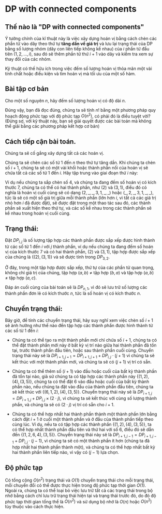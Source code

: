# DP with connected components

<!-- Inspired by [Tutorial Non-trivial DP Tricks and Techniques, by
zscoder](https://codeforces.com/blog/entry/47764), This is actually a
well known DP trick, and has appeared in some problems, but I have not
found a detailed tutorial to easily understand it from scratch, me and
some friends had troubles to learn this trick, so I will try to explain
in a simple and detailed way. -->

## Thế nào là "DP with connected components"

Ý tưởng chính của kĩ thuật này là việc xây dựng hoán vị bằng cách chèn các phần tử vào dãy theo thứ tự **tăng dần về giá trị** và lưu lại trạng thái của DP bằng số lượng nhóm (dãy con liên tiếp không kề nhau) của $i$ phần tử đầu tiên $(1,2,...,i)$, sau đó sẽ thêm phần tử thứ $i+1$ vào dãy và kiểm tra xem sự thay đổi của các nhóm.

Kỹ thuật có thế hữu ích trong việc đếm số lượng hoán vị thỏa mãn một vài tính chất hoặc điều kiện và tìm hoán vị mà tối ưu của một số hàm.

<!-- The main idea of this trick is building permutations inserting the elements in increasing order, and storing as a state of the dynamic programming the number of chunks or components that represents some prefix of elements (i.e elements $1, 2, ..., i$), and the transitions are about how inserting the next element ($i + 1$), will affect this chunks or components. (note that these are the values of the elements, not their position in the permutation)

This trick can be useful to count the number of permutations with some characteristics or constraints and to find permutations that maximize or minimize some functions. -->

## Bài tập cơ bản

Cho một số nguyên $n$, hãy đếm số lượng hoán vị có độ dài $n$.

Đúng vậy, bạn đã đọc đúng, chúng ta sẽ tính $n!$ bằng một phương pháp quy hoạch động phức tạp với độ phức tạp $O(n^2)$, có phải đó là điều tuyệt vời? (Đừng sợ, với kỹ thuật này, bạn sẽ giải quyết được các bài toán mà không thể giải bằng các phương pháp kết hợp cơ bản)

##  Cách tiếp cận bài toán.

Chúng ta sẽ cố gắng xây dựng tất cả các hoán vị.

Chúng ta sẽ chèn các số từ $1$ đến $n$ theo thứ tự tăng dần. Khi chúng ta chèn số $i+1$, chúng ta sẽ có một vài khối hoặc thành phần nối của hoán vị sẽ chứa tất cả các số từ $1$ đến $i$. Hãy tập trung vào giai đoạn thứ $i$ này:

Ví dụ nếu chúng ta sắp chèn số $4$, và chúng ta đang đếm số hoán vị có kích thước $7$, chúng ta có thể có hai thành phần, như $(2)$ và $(3, 1)$, điều đó có nghĩa là hoán vị cuối cùng sẽ có dạng $(2,\_,\_,3,1,\_,\_)$ hoặc $(\_,2,\_,3,1,\_,\_)$, tức là sẽ có một số giá trị giữa mỗi thành phần (lớn hơn $i$, vì tất cả các giá trị nhỏ hơn $i$ đã được đặt), sẽ được đặt trong một thao tác sau đó, các thành phần sẽ xuất hiện theo thứ tự, và các số kề nhau trong các thành phần sẽ kề nhau trong hoán vị cuối cùng.

<!-- We will try to build all the permutations.

We will insert the numbers from $1$ to $n$ in increasing order, when we insert the number $i+1$, we will have some chunks or connected components of the permutation that will contain all numbers from $1$ to $i$, let\'s focus on this $i$-th stage:

For example if we are going to insert $4$, and we are counting the permutations of size $7$, we can have two components, like $(2)$ and $(3, 1)$, that means that the final permutation will look like $(2,?,?,3,1,?,?)$ or $(?,2,?,3,1,?,?)$, that is, there will be some numbers between each component (greater than $i$, because all others are already placed), that will be placed in some later operation, the components will appear in order, and the adjacent numbers in the components will be adjacent in the final permutation. -->

<!-- In the final permutation there will be some numbers from $i$
to $n$ (maybe $0$), then the first component, then
other numbers greater than $i$ (at least one, since otherwise
the first and the second component would be only one bigger component),
the second component, and so on, finally after the last component there
may be some numbers greater than $i$. Note that the components
should appear in order. -->

## Trạng thái:

Đặt $DP_{i,j}$ là số lượng tập hợp các thành phần được sắp xếp được hình thành từ các số từ $1$ đến $i$ với $j$ thành phần, ví dụ nếu chúng ta đang đếm số hoán vị của kích thước $7$ và có hai thành phần, $(2)$ và $(3,1)$, tập hợp được sắp xếp của chúng là $\{(2), (3,1)\}$ và sẽ được tính trong $DP_{3,2}$.

Ở đây, trong một tập hợp được sắp xếp, thứ tự của các phần tử quan trọng, không chỉ giá trị của chúng, tập hợp $(a, b)$ $\neq$ tập hợp $(b, a)$ và tập hợp $(a, b)$ $\neq$ tập hợp $(a, c)$.

Đáp án cuối cùng của bài toán sẽ là $DP_{n,1}$, vì đó sẽ lưu trữ số lượng các thành phần đơn lẻ có kích thước $n$, tức là số hoán vị có kích thước $n$.

## Chuyển trạng thái:

Bây giờ, để tính các chuyển trạng thái, hãy suy nghĩ xem việc chèn số $i+1$ sẽ ảnh hưởng như thế nào đến tập hợp các thành phần được hình thành từ các số từ $1$ đến $i$:

-   Chúng ta có thể tạo ra một thành phần mới chỉ chứa số $i+1$, chúng ta có thể đặt thành phần mới này ở bất kỳ vị trí nào giữa hai thành phần đã tồn tại, trước thành phần đầu tiên, hoặc sau thành phần cuối cùng. Chuyển trạng thái này sẽ là $DP_{i+1, j+1} = DP_{i+1, j+1}+ DP_{i, j} \cdot (j + 1)$ vì chúng ta sẽ kết thúc với một thành phần mới, và chúng ta sẽ có $(j+1)$ vị trí có sẵn.

-   Chúng ta có thể thêm số $(i+1)$ vào đầu hoặc cuối của bất kỳ thành phần đã tồn tại nào, giả sử chúng ta có tập hợp các thành phần này $\{(1, 2), (4), (3, 5)\}$, chúng ta có thể đặt $6$ vào đầu hoặc cuối của bất kỳ thành phần nào, nếu chúng ta đặt vào đầu của thành phần đầu tiên, chúng ta sẽ kết thúc với $\{(6, 1, 2), (4), (3, 5)\}$. Chuyển trạng thái này sẽ là $DP_{i+1, j} = DP_{i+1, j}+ DP_{i, j} \times (2 \cdot j)$, vì chúng ta sẽ kết thúc với cùng số lượng thành phần, và chúng ta sẽ có $(2\cdot j)$ vị trí có sẵn cho $i+1$.

-   Chúng ta có thể hợp nhất hai thành phần thành một thành phần lớn bằng cách đặt $i+1$ ở cuối một thành phần và ở đầu của thành phần tiếp theo cùng lúc. Ví dụ, nếu ta có tập hợp các thành phần $\{(1, 2), (4), (3, 5)\}$, ta có thể hợp nhất thành phần đầu tiên và thứ hai với số $6$, điều đó sẽ dẫn đến $\{(1, 2, 6, 4), (3, 5)\}$. Chuyển trạng thái này sẽ là $DP_{i+1, j-1} = DP_{i+1, j-1} + DP_{i, j} \cdot (j - 1)$, vì chúng ta sẽ có một thành phần ít hơn (chúng ta đã hợp nhất hai thành phần thành một), và chúng ta có thể hợp nhất bất kỳ hai thành phần liên tiếp nào, vì vậy có $(j - 1)$ lựa chọn.

## Độ phức tạp

Có tổng cộng $O(n^2)$ trạng thái và $O(1)$ chuyển trạng thái cho mỗi trạng thái, mỗi chuyển đổi có thể được thực hiện trong độ phức tạp thời gian $O(1)$. Ngoài ra, chúng ta có thể loại bỏ việc lưu trữ tất cả các trạng thái trong bộ nhớ bằng cách chỉ lưu trữ trạng thái hiện tại và trạng thái trước đó, do đó độ phức tạp thời gian tổng thể là $O(n^2)$ và sử dụng bộ nhớ là $O(n)$ hoặc $O(n^2)$ tùy thuộc vào cách thực hiện.

<!-- ## Proof of correctness:

First, we will prove that any permutation can be counted with this dp,
and after that, that each one will be counted exactly once.

First, let\'s show by induction that the subset of the $i$
elements of smallest value (i.e. the elements $1, 2, 3, ...,
i$ by value, not by position) of any permutation $p$ is
always an ordered set of components, it will be obviously true at
$i = 0$, since it\'s just the empty set. Now, for each
$i$, we claim that we have the ordered set of the first
$i-1$ elements, let\'s denote $j$ as the position of
$i$ in the permutation:

-   If $p_j < p_{j-1}$ and $p_j < p_{j+1}$
    (remember that $p_j = i$), then we can add a new
    component with the element $(i)$ between the rightmost
    existing component before $j$, and the leftmost existing
    component after $j$.

-   If $p_j > p_{j-1}$ and $p_j < p_{j+1}$,
    then we can add $i$ at the end of the component that ends
    at $j-1$.

-   If $p_j < p_{j-1}$ and $p_j > p_{j+1}$,
    then we can add $i$ at the beginning of the component that
    starts at $j+1$.

-   If $p_j > p_{j-1}$ and $p_j > p_{j+1}$,
    then we can merge the component that ends at $j-1$ with
    the one that starts at $j+1$ by placing $i$
    between them.

So for any case we can obtain a new ordered set from the previous one by
adding $i$.

This way we have proven that each subset that contains the smallest
$i$ numbers of a permutation of size $n$ corresponds
to a ordered set of components, and, since for a fixed permutation, in
each stage we will only have exactly one option that can end up in that
permutation after all stages are done, each permutation will be counted
exactly once.

[Code](https://pastebin.com/JMGZA9t8)

## Problems that can be solved with this trick:

Building the permutations in this way can be used to count the number of
permutations with some properties, Now I will share some problems that
can be solved with this trick, in relative increasing order of
dificulty:

-   Count the number of permutations of length $n$, that
    don\'t have three consecutive elements increasing or decreasing,
    that is, there is no $i$ $(1 \leq i \leq n-2)$
    such that $p_i > p_{i+1}$ and $p_{i+1} >
    p_{i+2}$, or $p_i < p_{i+1}$ and $p_{i+1}
    < p_{i+2}$, starts with a number $s$ and ends with
    a number $e$. This problem is actually [CEOI 2016
    Kangaroo](https://oj.uz/problem/view/CEOI16_kangaroo). You can see
    the solution explained
    [here](https://codeforces.com/blog/entry/47764?#comment-704139).

-   [B. Ant Man](https://codeforces.com/contest/704/problem/B)

-   [E. Phoenix and
    Computers](https://codeforces.com/contest/1515/problem/E) ,
    editorial doesn\'t mention that can be solved with this, but you can
    see a code with comments
    [here](https://codeforces.com/contest/1515/submission/115660316).

-   [JOI 2016 Open Contest ---
    Skyscrapers](http://s3-ap-northeast-1.amazonaws.com/data.cms.ioi-jp.org/open-2016/2016-open-skyscraper-en.pdf),
    Given $a_1, a_2, \..., a_n$ find the number of
    permutations of these numbers such that
    $\|a_1 - a_2\| + \|a_2 - a_3\| + \... + \|a_{n - 1} - a_n\| ≤ L$
    where $L$ is a given integer. Constraints :
    $n ≤ 100, L ≤ 1000, a_i ≤ 1000$. You can see the solution
    explained [here](https://codeforces.com/blog/entry/47764) in
    \"Connected Component\" DP section.

-   [UTS Open \'21 P7 --- April
    Fools](https://dmoj.ca/problem/utso21p7), editorial notes can be
    found
    [here](https://docs.google.com/document/d/1QWXWc37Yy3gOi2SEDq0H-kHKndgxNXOAGnn9vkPQ3c8/edit)

I would be grateful if you discuss about the topic in comments, let me
know if there is any mistake in the blog, or share other problems that
can be solved with this trick.

UPD: Here I will list the problems shared by community members, Thanks
to everyone who contributed, note that these problems are not sorted by
any particular order:

-   [SWERC 2020 F](https://codeforces.com/gym/103081/problem/F)

-   [CSES problem](https://cses.fi/problemset/task/1075) Abridged
    Statement: Count the number of permutations of length $n$,
    $(n \leq 30)$, such that the diference between each pair
    of adjacent elements is strictly greater than $1$.

-   [ARC 117 E: Zero-Sum Ranges
    2](https://atcoder.jp/contests/arc117/tasks/arc117_e)

-   [Malaysian Computing Olympiad 2017 P5, Magical
    Teleporter](https://codeforces.com/group/R2SERIff4f/contest/213171/problem/R)

-   [Malaysian Computing Olympiad 2020 P4, Reading
    Novels](https://codeforces.com/group/IO0c6wbyI8/contest/293254/problem/D)

-   [TOKI Regular Open Contest \#11
    H](https://tlx.toki.id/problems/troc-11/H) -->
